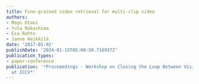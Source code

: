 ```yaml
---
title: Fine-grained video retrieval for multi-clip video
authors:
- Mayu Otani
- Yuta Nakashima
- Esa Rahtu
- Janne Heikkilä
date: '2017-01-01'
publishDate: '2024-01-15T05:00:59.716937Z'
publication_types:
- paper-conference
publication: '*Proceeedings - Workshop on Closing the Loop Between Vision and Language
  at ICCV*'
---
```

